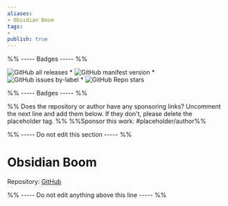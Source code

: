 ```yaml
---
aliases:
- Obsidian Boom
tags: 
- 
publish: true
---
```


%% ----- Badges ----- %%

![GitHub all releases](https://img.shields.io/github/downloads/sainadh-d/obsidian-boom/total?color=573E7A&logo=github&style=for-the-badge) * ![GitHub manifest version](https://img.shields.io/github/manifest-json/v/sainadh-d/obsidian-boom?color=573E7A&logo=github&style=for-the-badge) * ![GitHub issues by-label](https://img.shields.io/github/issues/sainadh-d/obsidian-boom/help%20wanted?color=573E7A&logo=github&style=for-the-badge) * ![GitHub Repo stars](https://img.shields.io/github/stars/sainadh-d/obsidian-boom?color=573E7A&logo=github&style=for-the-badge)

%% ----- Badges ----- %%

%% Does the repository or author have any sponsoring links? Uncomment the next line and add them below. If they don't, please delete the placeholder tag. %%
%%Sponsor this work: #placeholder/author%%

%% ----- Do not edit this section ----- %%

# Obsidian Boom

Repository: [GitHub](https://github.com/sainadh-d/obsidian-boom)



%% ----- Do not edit anything above this line ----- %% 
